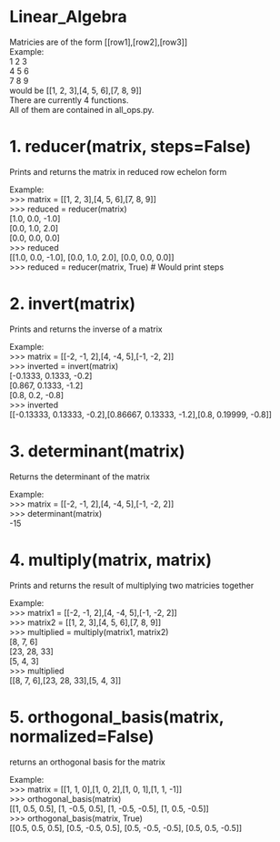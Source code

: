 # Linear_Algebra
Matricies are of the form [[row1],[row2],[row3]]  
Example:  
1 2 3  
4 5 6  
7 8 9  
would be [[1, 2, 3],[4, 5, 6],[7, 8, 9]]  
There are currently 4 functions.  
All of them are contained in all_ops.py.    
# 1. reducer(matrix, steps=False)  
Prints and returns the matrix in reduced row echelon form  

Example:  
\>>> matrix = [[1, 2, 3],[4, 5, 6],[7, 8, 9]]  
\>>> reduced = reducer(matrix)  
[1.0, 0.0, -1.0]  
[0.0, 1.0, 2.0]  
[0.0, 0.0, 0.0]  
\>>> reduced  
[[1.0, 0.0, -1.0], [0.0, 1.0, 2.0], [0.0, 0.0, 0.0]]  
\>>> reduced = reducer(matrix, True) # Would print steps  

# 2. invert(matrix)
Prints and returns the inverse of a matrix  

Example:  
\>>> matrix = [[-2, -1, 2],[4, -4, 5],[-1, -2, 2]]  
\>>> inverted = invert(matrix)  
[-0.1333, 0.1333, -0.2]  
[0.867, 0.1333, -1.2]  
[0.8, 0.2, -0.8]  
\>>> inverted  
[[-0.13333, 0.13333, -0.2],[0.86667, 0.13333, -1.2],[0.8, 0.19999, -0.8]]  

# 3. determinant(matrix)  
Returns the determinant of the matrix  

Example:  
\>>> matrix = [[-2, -1, 2],[4, -4, 5],[-1, -2, 2]]  
\>>> determinant(matrix)  
-15  

# 4. multiply(matrix, matrix)  
Prints and returns the result of multiplying two matricies together  

Example:  
\>>> matrix1 = [[-2, -1, 2],[4, -4, 5],[-1, -2, 2]]  
\>>> matrix2 = [[1, 2, 3],[4, 5, 6],[7, 8, 9]]  
\>>> multiplied = multiply(matrix1, matrix2)  
[8, 7, 6]  
[23, 28, 33]  
[5, 4, 3]  
\>>> multiplied  
[[8, 7, 6],[23, 28, 33],[5, 4, 3]]  

# 5. orthogonal_basis(matrix, normalized=False)  
returns an orthogonal basis for the matrix  

Example:  
\>>> matrix = [[1, 1, 0],[1, 0, 2],[1, 0, 1],[1, 1, -1]]  
\>>> orthogonal_basis(matrix)  
[[1, 0.5, 0.5], [1, -0.5, 0.5], [1, -0.5, -0.5], [1, 0.5, -0.5]]  
\>>> orthogonal_basis(matrix, True)  
[[0.5, 0.5, 0.5], [0.5, -0.5, 0.5], [0.5, -0.5, -0.5], [0.5, 0.5, -0.5]]  
